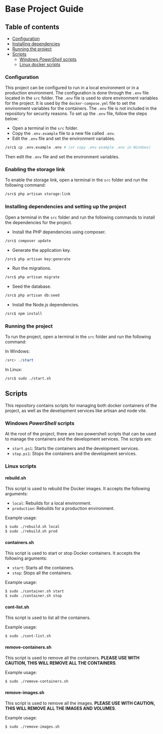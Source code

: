 # Base Project Guide
## Table of contents
- [Configuration](#configuration)
- [Installing dependencies](#installing-dependencies)
- [Running the project](#running-the-project)
- [Scripts](#scripts)
  - [Windows *PowerShell* scripts](#windows-powershell-scripts)
  - [Linux docker scripts](#linux-scripts)

### Configuration
This project can be configured to run in a local environment or in a production environment. The configuration is done through the `.env` file located in the `src` folder.
The `.env` file is used to store environment variables for the project. It is used by the `docker-compose.yml` file to set the environment variables for the containers. The `.env` file is not included in the repository for security reasons. To set up the `.env` file, follow the steps below:
- Open a terminal in the `src` folder.
- Copy the `.env.example` file to a new file called `.env`.
- Edit the `.env` file and set the environment variables.

```bash
/src$ cp .env.example .env # (or copy .env.example .env in Windows)
```

Then edit the `.env` file and set the environment variables.

### Enabling the storage link
To enable the storage link, open a terminal in the `src` folder and run the following command:

```bash
/src$ php artisan storage:link
```

### Installing dependencies and setting up the project
Open a terminal in the `src` folder and run the following commands to install the dependencies for the project.
- Install the PHP dependencies using composer.
```bash
/src$ composer update
```
- Generate the application key.
```bash
/src$ php artisan key:generate
```
- Run the migrations.
```bash
/src$ php artisan migrate
```
- Seed the database.
```bash
/src$ php artisan db:seed
```
- Install the Node.js dependencies.
```bash
/src$ npm install
```

### Running the project
To run the project, open a terminal in the `src` folder and run the following command:

In Windows:
```powershell
/src> ./start
```
In Linux:
```bash
/src$ sudo ./start.sh
```
## Scripts
This repository contains scripts for managing both docker containers of the project, as well as the development services like artisan and node vite.

### Windows *PowerShell* scripts
At the root of the project, there are two powershell scripts that can be used to manage the containers and the development services. The scripts are:
- `start.ps1`: Starts the containers and the development services.
- `stop.ps1`: Stops the containers and the development services.

### Linux scripts

#### rebuild.sh
This script is used to rebuild the Docker images. It accepts the following arguments:

- `local`: Rebuilds for a local environment.
- `production`: Rebuilds for a production environment.

Example usage:
    
```bash
$ sudo ./rebuild.sh local
$ sudo ./rebuild.sh prod
```

#### containers.sh

This script is used to start or stop Docker containers. It accepts the following arguments:

- `start`: Starts all the containers.
- `stop`: Stops all the containers.

Example usage:
    
```bash 
$ sudo ./container.sh start
$ sudo ./container.sh stop
```
#### cont-list.sh

This script is used to list all the containers.

Example usage:
    
```bash
$ sudo ./cont-list.sh
```

#### remove-containers.sh
This script is used to remove all the containers. **PLEASE USE WITH CAUTION, THIS WILL REMOVE ALL THE CONTAINERS**.

Example usage:
    
```bash
$ sudo ./remove-containers.sh
```

#### remove-images.sh
This script is used to remove all the images. **PLEASE USE WITH CAUTION, THIS WILL REMOVE ALL THE IMAGES AND VOLUMES**.

Example usage:
    
```bash
$ sudo ./remove-images.sh
```